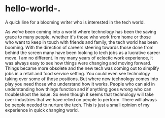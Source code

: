 # hello-world-.
A quick line for a blooming writer who is interested in the tech world. 

  As we've been coming into a world where technology has been the saving grace to many people, whether it's those who work from home or those who want to keep in touch with friends and family, the tech world has been booming. With the direction of careers steering towards those done from behind the screen many have been looking to tech jobs as a lucrative career move. I am no different. In my many years of eclectic work experience, it was always easy to see how things were changing and moving forward. Things became more obsolete and the new tech was coming out to simplify jobs in a retail and food service setting. You could even see technology taking over some of those positions.
  But where new technology comes into play you need those who understand how it works. People who can aid in understanding how things function and if anything goes wrong who can troubleshoot the issue. So even though it seems that technology will take over industries that we have relied on people to perform. There will always be people needed to nurture the tech. This is just a small opinion of my experience in quick changing world. 
